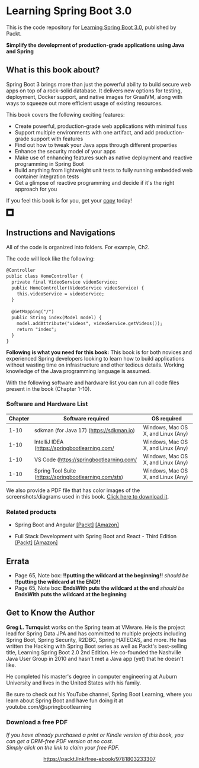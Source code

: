 # Learning Spring Boot 3.0

<a href="https://www.packtpub.com/product/learning-spring-boot-30-third-edition/9781803233307?utm_source=github&utm_medium=repository&utm_campaign=9781803233307"><img src="https://static.packt-cdn.com/products/9781803233307/cover/smaller" alt="" height="256px" align="right"></a>

This is the code repository for [Learning Spring Boot 3.0](https://www.packtpub.com/product/learning-spring-boot-30-third-edition/9781803233307?utm_source=github&utm_medium=repository&utm_campaign=9781803233307), published by Packt.

**Simplify the development of production-grade applications using Java and Spring**

## What is this book about?
Spring Boot 3 brings more than just the powerful ability to build secure web apps on top of a rock-solid database. It delivers new options for testing, deployment, Docker support, and native images for GraalVM, along with ways to squeeze out more efficient usage of existing resources.

This book covers the following exciting features:
* Create powerful, production-grade web applications with minimal fuss
* Support multiple environments with one artifact, and add production-grade support with features
* Find out how to tweak your Java apps through different properties
* Enhance the security model of your apps
* Make use of enhancing features such as native deployment and reactive programming in Spring Boot
* Build anything from lightweight unit tests to fully running embedded web container integration tests
* Get a glimpse of reactive programming and decide if it's the right approach for you

If you feel this book is for you, get your [copy](https://www.amazon.com/dp/1803233303) today!

<a href="https://www.packtpub.com/?utm_source=github&utm_medium=banner&utm_campaign=GitHubBanner"><img src="https://raw.githubusercontent.com/PacktPublishing/GitHub/master/GitHub.png" 
alt="https://www.packtpub.com/" border="5" /></a>

## Instructions and Navigations
All of the code is organized into folders. For example, Ch2.

The code will look like the following:
```
@Controller
public class HomeController {
  private final VideoService videoService;
  public HomeController(VideoService videoService) {
    this.videoService = videoService;
  }

  @GetMapping("/")
  public String index(Model model) {
    model.addAttribute("videos", videoService.getVideos());
    return "index";
  }
}
```

**Following is what you need for this book:**
This book is for both novices and experienced Spring developers looking to learn how to build applications without wasting time on infrastructure and other tedious details. Working knowledge of the Java programming language is assumed.

With the following software and hardware list you can run all code files present in the book (Chapter 1-10).
### Software and Hardware List
| Chapter | Software required | OS required |
| -------- | ------------------------------------ | ----------------------------------- |
| 1-10 | sdkman (for Java 17) (https://sdkman.io) | Windows, Mac OS X, and Linux (Any) |
| 1-10 | IntelliJ IDEA (https://springbootlearning.com/ | Windows, Mac OS X, and Linux (Any) |
| 1-10 | VS Code (https://springbootlearning.com/ | Windows, Mac OS X, and Linux (Any) |
| 1-10 | Spring Tool Suite (https://springbootlearning.com/sts) | Windows, Mac OS X, and Linux (Any) |

We also provide a PDF file that has color images of the screenshots/diagrams used in this book. [Click here to download it](https://packt.link/FvE6S).

### Related products
* Spring Boot and Angular [[Packt]](https://www.packtpub.com/product/spring-boot-and-angular/9781803243214?utm_source=github&utm_medium=repository&utm_campaign=9781803243214) [[Amazon]](https://www.amazon.com/dp/180324321X)

* Full Stack Development with Spring Boot and React - Third Edition [[Packt]](https://www.packtpub.com/product/full-stack-development-with-spring-boot-and-react-third-edition/9781801816786?utm_source=github&utm_medium=repository&utm_campaign=9781801816786) [[Amazon]](https://www.amazon.com/dp/1801816786)

## Errata 
* Page 65, Note box:  **!!putting the wildcard at the beginning!!** _should be_ **!!putting the wildcard at the END!!**
* Page 65, Note box:  **EndsWith puts the wildcard at the end** _should be_ **EndsWith puts the wildcard at the beginning**

## Get to Know the Author
**Greg L. Turnquist** works on the Spring team at VMware. He is the project lead for Spring Data JPA and has committed to multiple projects including Spring Boot, Spring Security, R2DBC, Spring HATEOAS, and more. He has written the Hacking with Spring Boot series as well as Packt's best-selling title, Learning Spring Boot 2.0 2nd Edition. He co-founded the Nashville Java User Group in 2010 and hasn't met a Java app (yet) that he doesn't like.

He completed his master's degree in computer engineering at Auburn University and lives in the United States with his family.

Be sure to check out his YouTube channel, Spring Boot Learning, where you learn about Spring Boot and have fun doing it at youtube.com/@springbootlearning

### Download a free PDF

 <i>If you have already purchased a print or Kindle version of this book, you can get a DRM-free PDF version at no cost.<br>Simply click on the link to claim your free PDF.</i>
<p align="center"> <a href="https://packt.link/free-ebook/9781803233307">https://packt.link/free-ebook/9781803233307 </a> </p>
